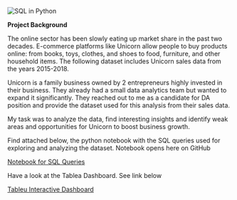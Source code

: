 ![SQL in Python](https://github.com/nsikan-udoma/Unicorn-Data-Analysis-using-SQL-in-python/blob/main/Unicorn%20Analysis%20Using%20SQL%20in%20Python.png)

**Project Background**

The online sector has been slowly eating up market share in the past two decades. E-commerce platforms like Unicorn allow people to buy products online: from books, toys, clothes, and shoes to food, furniture, and other household items. The following dataset includes Unicorn sales data from the years 2015-2018.

Unicorn is a family business owned by 2 entrepreneurs highly invested in their business. They already had a small data analytics team but wanted to expand it significantly. They reached out to me as a candidate for DA position and provide the dataset used for this analysis from their sales data.

My task was to analyze the data, find interesting insights and identify weak areas and opportunities for Unicorn to boost business growth.

Find attached below, the python notebook with the SQL queries used for exploring and analyzing the dataset. Notebook opens here on GitHub

[Notebook for SQL Queries](https://github.com/nsikan-udoma/Unicorn-Data-Analysis-using-SQL-in-python/blob/26557dea61e14d3812d92f42bd57d8ba3a887c8d/notebook.ipynb)


Have a look at the Tablea Dashboard. See link below

[Tableu Interactive Dashboard](https://public.tableau.com/app/profile/nsikan.udoma/viz/UnicornProfitsAnalysis_16722818573170/Storyboard)

